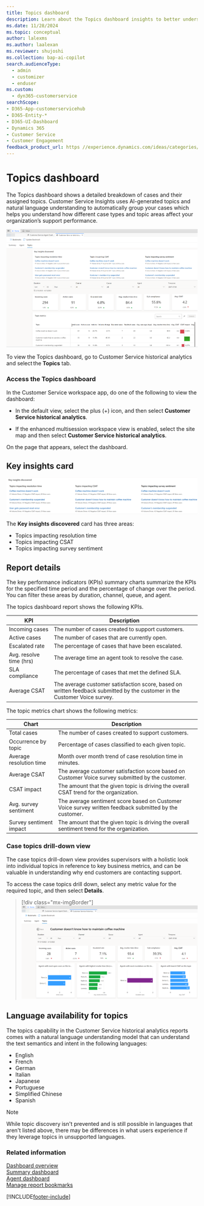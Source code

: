 ```yaml
---
title: Topics dashboard
description: Learn about the Topics dashboard insights to better understand agent performance in your organization.
ms.date: 11/28/2024
ms.topic: conceptual
author: lalexms
ms.author: laalexan
ms.reviewer: shujoshi
ms.collection: bap-ai-copilot
search.audienceType: 
  - admin
  - customizer
  - enduser
ms.custom: 
  - dyn365-customerservice
searchScope:
- D365-App-customerservicehub
- D365-Entity-*
- D365-UI-Dashboard
- Dynamics 365
- Customer Service
- Customer Engagement
feedback_product_url: https //experience.dynamics.com/ideas/categories/list/?category=a7f4a807-de3b-eb11-a813-000d3a579c38&forum=b68e50a6-88d9-e811-a96b-000d3a1be7ad
---
```


# Topics dashboard

The Topics dashboard shows a detailed breakdown of cases and their assigned topics. Customer Service Insights uses AI-generated topics and natural language understanding to automatically group your cases which helps you understand how different case types and topic areas affect your organization’s support performance.

![Topics dashboard.](../media/topics-dashboard-analytics-cs.png "Topics dashboard")

To view the Topics dashboard, go to Customer Service historical analytics and select the **Topics** tab.

### Access the Topics dashboard

In the Customer Service workspace app, do one of the following to view the dashboard:

- In the default view, select the plus (+) icon, and then select **Customer Service historical analytics**.

- If the enhanced multisession workspace view is enabled, select the site map and then select **Customer Service historical analytics**.

On the page that appears, select the dashboard.

## Key insights card

![Topics Key insights discovery card.](../media/topics-key-insights-card.png "Topics Key insights discovered card")

The **Key insights discovered** card has three areas:

- Topics impacting resolution time
- Topics impacting CSAT
- Topics impacting survey sentiment

## Report details

The key performance indicators (KPIs) summary charts summarize the KPIs for the specified time period and the percentage of change over the period. You can filter these areas by duration, channel, queue, and agent.

The topics dashboard report shows the following KPIs.

| KPI     | Description     |
|------------|--------------|
| Incoming cases   |  The number of cases created to support customers.     |
| Active cases  |  The number of cases that are currently open.      |
| Escalated rate   | The percentage of cases that have been escalated.     |
| Avg. resolve time (hrs)   | The average time an agent took to resolve the case.   |
| SLA compliance | The percentage of cases that met the defined SLA.|
| Average CSAT    | The average customer satisfaction score, based on written feedback submitted by the customer in the Customer Voice survey.   |


The topic metrics chart shows the following metrics:

| Chart     | Description     |
|------------|--------------|
| Total cases |  The number of cases created to support customers.    |
| Occurrence by topic   | Percentage of cases classified to each given topic.   |
| Average resolution time  | Month over month trend of case resolution time in minutes.   |
| Average CSAT    | The average customer satisfaction score based on Customer Voice survey submitted by the customer.   |
| CSAT impact     | The amount that the given topic is driving the overall CSAT trend for the organization.     |
| Avg. survey sentiment   | The average sentiment score based on Customer Voice survey written feedback submitted by the customer.      |
| Survey sentiment impact    | The amount that the given topic is driving the overall sentiment trend for the organization.     |

### Case topics drill-down view

The case topics drill-down view provides supervisors with a holistic look into individual topics in reference to key business metrics, and can be valuable in understanding why end customers are contacting support.

To access the case topics drill down, select any metric value for the required topic, and then select **Details**.

> [!div class="mx-imgBorder"] 
> ![Case topics drill down view.](../media/case-topics-drill-down-view.png "Case topics drill view")

## Language availability for topics 

The topics capability in the Customer Service historical analytics reports comes with a natural language understanding model that can understand the text semantics and intent in the following languages: 

- English 
- French 
- German 
- Italian 
- Japanese 
- Portuguese 
- Simplified Chinese 
- Spanish 

> [!NOTE]
> While topic discovery isn't prevented and is still possible in languages that aren't listed above, there may be differences in what users experience if they leverage topics in unsupported languages.

### Related information

[Dashboard overview](customer-service-analytics-insights-csh.md)  
[Summary dashboard](summary-dashboard-cs.md)  
[Agent dashboard](agent-dashboard-cs.md)  
[Manage report bookmarks](manage-bookmarks.md)  

[!INCLUDE[footer-include](../../includes/footer-banner.md)]
